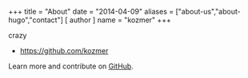 +++
title = "About"
date = "2014-04-09"
aliases = ["about-us","about-hugo","contact"]
[ author ]
  name = "kozmer"
+++

crazy

* https://github.com/kozmer

Learn more and contribute on [GitHub](https://github.com/gohugoio).
